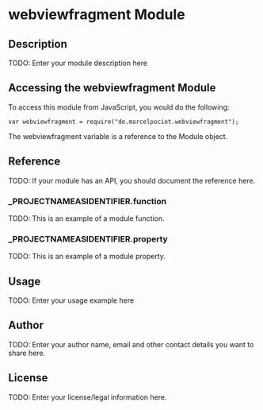 # webviewfragment Module

## Description

TODO: Enter your module description here

## Accessing the webviewfragment Module

To access this module from JavaScript, you would do the following:

	var webviewfragment = require("de.marcelpociot.webviewfragment");

The webviewfragment variable is a reference to the Module object.	

## Reference

TODO: If your module has an API, you should document
the reference here.

### ___PROJECTNAMEASIDENTIFIER__.function

TODO: This is an example of a module function.

### ___PROJECTNAMEASIDENTIFIER__.property

TODO: This is an example of a module property.

## Usage

TODO: Enter your usage example here

## Author

TODO: Enter your author name, email and other contact
details you want to share here. 

## License

TODO: Enter your license/legal information here.
